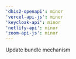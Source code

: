```yaml
---
'dhis2-openapi': minor
'vercel-api-js': minor
'keycloak-api': minor
'netlify-api': minor
'zoom-api-js': minor
---
```


Update bundle mechanism
